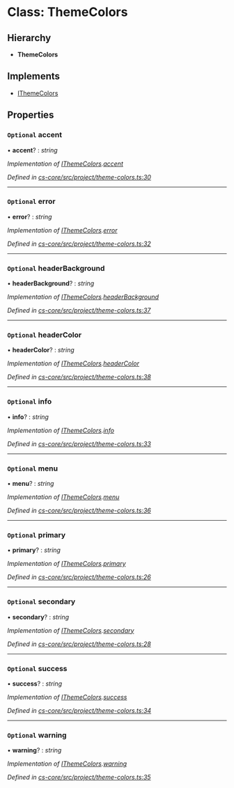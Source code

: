 # Class: ThemeColors

## Hierarchy

* **ThemeColors**

## Implements

* [IThemeColors](../interfaces/_cs_core_src_project_theme_colors_.ithemecolors.md)

## Properties

### `Optional` accent

• **accent**? : *string*

*Implementation of [IThemeColors](../interfaces/_cs_core_src_project_theme_colors_.ithemecolors.md).[accent](../interfaces/_cs_core_src_project_theme_colors_.ithemecolors.md#optional-accent)*

*Defined in [cs-core/src/project/theme-colors.ts:30](https://github.com/RichardHovenkamp/csnext/blob/eefa977/packages/cs-core/src/project/theme-colors.ts#L30)*

___

### `Optional` error

• **error**? : *string*

*Implementation of [IThemeColors](../interfaces/_cs_core_src_project_theme_colors_.ithemecolors.md).[error](../interfaces/_cs_core_src_project_theme_colors_.ithemecolors.md#optional-error)*

*Defined in [cs-core/src/project/theme-colors.ts:32](https://github.com/RichardHovenkamp/csnext/blob/eefa977/packages/cs-core/src/project/theme-colors.ts#L32)*

___

### `Optional` headerBackground

• **headerBackground**? : *string*

*Implementation of [IThemeColors](../interfaces/_cs_core_src_project_theme_colors_.ithemecolors.md).[headerBackground](../interfaces/_cs_core_src_project_theme_colors_.ithemecolors.md#optional-headerbackground)*

*Defined in [cs-core/src/project/theme-colors.ts:37](https://github.com/RichardHovenkamp/csnext/blob/eefa977/packages/cs-core/src/project/theme-colors.ts#L37)*

___

### `Optional` headerColor

• **headerColor**? : *string*

*Implementation of [IThemeColors](../interfaces/_cs_core_src_project_theme_colors_.ithemecolors.md).[headerColor](../interfaces/_cs_core_src_project_theme_colors_.ithemecolors.md#optional-headercolor)*

*Defined in [cs-core/src/project/theme-colors.ts:38](https://github.com/RichardHovenkamp/csnext/blob/eefa977/packages/cs-core/src/project/theme-colors.ts#L38)*

___

### `Optional` info

• **info**? : *string*

*Implementation of [IThemeColors](../interfaces/_cs_core_src_project_theme_colors_.ithemecolors.md).[info](../interfaces/_cs_core_src_project_theme_colors_.ithemecolors.md#optional-info)*

*Defined in [cs-core/src/project/theme-colors.ts:33](https://github.com/RichardHovenkamp/csnext/blob/eefa977/packages/cs-core/src/project/theme-colors.ts#L33)*

___

### `Optional` menu

• **menu**? : *string*

*Implementation of [IThemeColors](../interfaces/_cs_core_src_project_theme_colors_.ithemecolors.md).[menu](../interfaces/_cs_core_src_project_theme_colors_.ithemecolors.md#optional-menu)*

*Defined in [cs-core/src/project/theme-colors.ts:36](https://github.com/RichardHovenkamp/csnext/blob/eefa977/packages/cs-core/src/project/theme-colors.ts#L36)*

___

### `Optional` primary

• **primary**? : *string*

*Implementation of [IThemeColors](../interfaces/_cs_core_src_project_theme_colors_.ithemecolors.md).[primary](../interfaces/_cs_core_src_project_theme_colors_.ithemecolors.md#optional-primary)*

*Defined in [cs-core/src/project/theme-colors.ts:26](https://github.com/RichardHovenkamp/csnext/blob/eefa977/packages/cs-core/src/project/theme-colors.ts#L26)*

___

### `Optional` secondary

• **secondary**? : *string*

*Implementation of [IThemeColors](../interfaces/_cs_core_src_project_theme_colors_.ithemecolors.md).[secondary](../interfaces/_cs_core_src_project_theme_colors_.ithemecolors.md#optional-secondary)*

*Defined in [cs-core/src/project/theme-colors.ts:28](https://github.com/RichardHovenkamp/csnext/blob/eefa977/packages/cs-core/src/project/theme-colors.ts#L28)*

___

### `Optional` success

• **success**? : *string*

*Implementation of [IThemeColors](../interfaces/_cs_core_src_project_theme_colors_.ithemecolors.md).[success](../interfaces/_cs_core_src_project_theme_colors_.ithemecolors.md#optional-success)*

*Defined in [cs-core/src/project/theme-colors.ts:34](https://github.com/RichardHovenkamp/csnext/blob/eefa977/packages/cs-core/src/project/theme-colors.ts#L34)*

___

### `Optional` warning

• **warning**? : *string*

*Implementation of [IThemeColors](../interfaces/_cs_core_src_project_theme_colors_.ithemecolors.md).[warning](../interfaces/_cs_core_src_project_theme_colors_.ithemecolors.md#optional-warning)*

*Defined in [cs-core/src/project/theme-colors.ts:35](https://github.com/RichardHovenkamp/csnext/blob/eefa977/packages/cs-core/src/project/theme-colors.ts#L35)*
